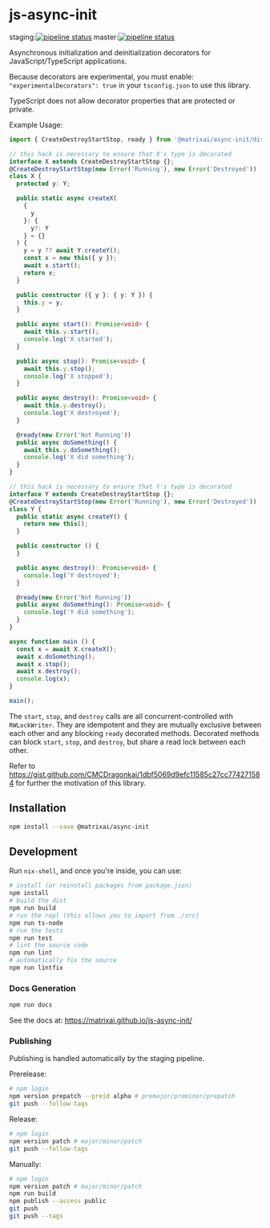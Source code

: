# js-async-init

staging:[![pipeline status](https://gitlab.com/MatrixAI/open-source/js-async-init/badges/staging/pipeline.svg)](https://gitlab.com/MatrixAI/open-source/js-async-init/commits/staging)
master:[![pipeline status](https://gitlab.com/MatrixAI/open-source/js-async-init/badges/master/pipeline.svg)](https://gitlab.com/MatrixAI/open-source/js-async-init/commits/master)

Asynchronous initialization and deinitialization decorators for JavaScript/TypeScript applications.

Because decorators are experimental, you must enable: `"experimentalDecorators": true` in your `tsconfig.json` to use this library.

TypeScript does not allow decorator properties that are protected or private.

Example Usage:

```ts
import { CreateDestroyStartStop, ready } from '@matrixai/async-init/dist/CreateDestroyStartStop';

// this hack is necessary to ensure that X's type is decorated
interface X extends CreateDestroyStartStop {};
@CreateDestroyStartStop(new Error('Running'), new Error('Destroyed'))
class X {
  protected y: Y;

  public static async createX(
    {
      y
    }: {
      y?: Y
    } = {}
  ) {
    y = y ?? await Y.createY();
    const x = new this({ y });
    await x.start();
    return x;
  }

  public constructor ({ y }: { y: Y }) {
    this.y = y;
  }

  public async start(): Promise<void> {
    await this.y.start();
    console.log('X started');
  }

  public async stop(): Promise<void> {
    await this.y.stop();
    console.log('X stopped');
  }

  public async destroy(): Promise<void> {
    await this.y.destroy();
    console.log('X destroyed');
  }

  @ready(new Error('Not Running'))
  public async doSomething() {
    await this.y.doSomething();
    console.log('X did something');
  }
}

// this hack is necessary to ensure that Y's type is decorated
interface Y extends CreateDestroyStartStop {};
@CreateDestroyStartStop(new Error('Running'), new Error('Destroyed'))
class Y {
  public static async createY() {
    return new this();
  }

  public constructor () {
  }

  public async destroy(): Promise<void> {
    console.log('Y destroyed');
  }

  @ready(new Error('Not Running'))
  public async doSomething(): Promise<void> {
    console.log('Y did something');
  }
}

async function main () {
  const x = await X.createX();
  await x.doSomething();
  await x.stop();
  await x.destroy();
  console.log(x);
}

main();
```

The `start`, `stop`, and `destroy` calls are all concurrent-controlled with `RWLockWriter`. They are idempotent and they are mutually exclusive between each other and any blocking `ready` decorated methods. Decorated methods can block `start`, `stop`, and `destroy`, but share a read lock between each other.

Refer to https://gist.github.com/CMCDragonkai/1dbf5069d9efc11585c27cc774271584 for further the motivation of this library.

## Installation

```sh
npm install --save @matrixai/async-init
```

## Development

Run `nix-shell`, and once you're inside, you can use:

```sh
# install (or reinstall packages from package.json)
npm install
# build the dist
npm run build
# run the repl (this allows you to import from ./src)
npm run ts-node
# run the tests
npm run test
# lint the source code
npm run lint
# automatically fix the source
npm run lintfix
```

### Docs Generation

```sh
npm run docs
```

See the docs at: https://matrixai.github.io/js-async-init/

### Publishing

Publishing is handled automatically by the staging pipeline.

Prerelease:

```sh
# npm login
npm version prepatch --preid alpha # premajor/preminor/prepatch
git push --follow-tags
```

Release:

```sh
# npm login
npm version patch # major/minor/patch
git push --follow-tags
```

Manually:

```sh
# npm login
npm version patch # major/minor/patch
npm run build
npm publish --access public
git push
git push --tags
```
